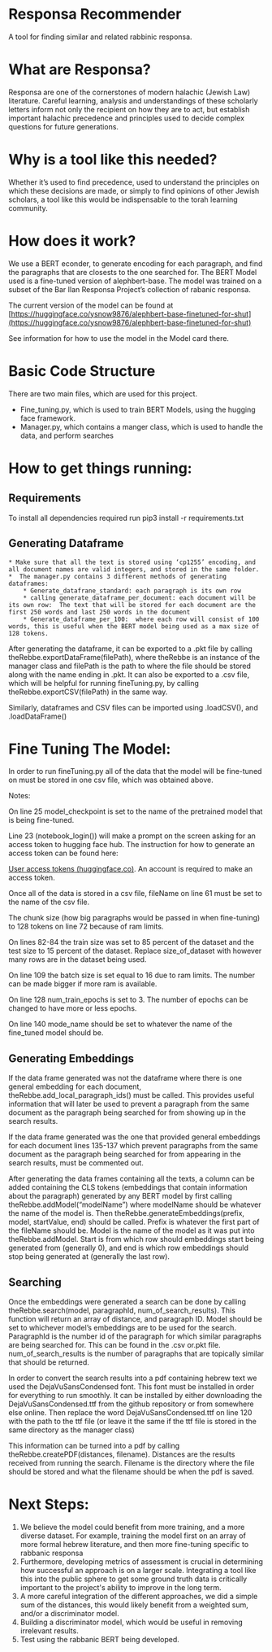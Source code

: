 <!-----

Yay, no errors, warnings, or alerts!

Conversion time: 1.182 seconds.


Using this Markdown file:

1. Paste this output into your source file.
2. See the notes and action items below regarding this conversion run.
3. Check the rendered output (headings, lists, code blocks, tables) for proper
   formatting and use a linkchecker before you publish this page.

Conversion notes:

* Docs to Markdown version 1.0β33
* Tue Aug 02 2022 02:46:45 GMT-0700 (PDT)
* Source doc: readme
----->


# Responsa Recommender

A tool for finding similar and related rabbinic responsa. 

# What are Responsa?

Responsa are one of the cornerstones of modern halachic (Jewish Law) literature. Careful learning, analysis and understandings of these scholarly letters inform not only the recipient on how they are to act, but establish important halachic precedence and principles used to decide complex questions for future generations.

# Why is a tool like this needed? 

Whether it’s used to find precedence, used to understand the principles on which these decisions are made, or simply to find opinions of other Jewish scholars, a tool like this would be indispensable to the torah learning community.  

# How does it work? 

We use a BERT econder, to generate encoding for each paragraph, and find the paragraphs that are closests to the one searched for.  The BERT Model used is a fine-tuned version of alephbert-base. The model was trained on a subset of the Bar Ilan Responsa  Project’s collection of rabanic responsa.

The current version of the model can be found at [https://huggingface.co/ysnow9876/alephbert-base-finetuned-for-shut](https://huggingface.co/ysnow9876/alephbert-base-finetuned-for-shut)

See information for how to use the model in the Model card there.

# Basic Code Structure

There are two main files, which are used for this project. 



* Fine_tuning.py, which is used to train BERT Models, using the hugging face framework. 
* Manager.py, which contains a manger class, which is used to handle the data, and perform searches

# How to get things running:

## Requirements

To install all dependencies required run pip3 install -r requirements.txt

## Generating Dataframe



    * Make sure that all the text is stored using ‘cp1255’ encoding, and all document names are valid integers, and stored in the same folder.
    *  The manager.py contains 3 different methods of generating dataframes:
        * Generate_datafrane_standard: each paragraph is its own row
        * calling generate_dataframe_per_document: each document will be its own row:  The text that will be stored for each document are the first 250 words and last 250 words in the document
        * Generate_dataframe_per_100:  where each row will consist of 100 words, this is useful when the BERT model being used as a max size of 128 tokens. 

After generating the dataframe, it can be exported to a .pkt file by calling theRebbe.exportDataFrame(filePath), where theRebbe is an instance of the manager class and filePath is the path to where the file should be stored along with the name ending in .pkt. It can also be exported to a .csv file, which will be helpful for running fineTuning.py, by calling theRebbe.exportCSV(filePath) in the same way. 

Similarly, dataframes and CSV files can be imported using .loadCSV(), and .loadDataFrame() 

# Fine Tuning The Model:

In order to run fineTuning.py all of the data that the model will be fine-tuned on must be stored in one csv file, which was obtained above.

Notes:

On line 25 model_checkpoint is set to the name of the pretrained model that is being fine-tuned.

Line 23 (notebook_login()) will make a prompt on the screen asking for an access token to hugging face hub. The instruction for how to generate an access token can be found here: 

[User access tokens (huggingface.co)](https://huggingface.co/docs/hub/security-tokens). An account is required to make an access token.

Once all of the data is stored in a csv file, fileName on line 61 must be set to the name of the csv file.

The chunk size (how big paragraphs would be passed in when fine-tuning) to 128 tokens on line 72 because of ram limits.

On lines 82-84 the train size was set to 85 percent of the dataset and the test size to 15 percent of the dataset. Replace size_of_dataset with however many rows are in the dataset being used.

On line 109 the batch size is set equal to 16 due to ram limits. The number can be made bigger if more ram is available.

On line 128 num_train_epochs is set to 3. The number of epochs can be changed to have more or less epochs.

On line 140 mode_name should be set to whatever the name of the fine_tuned model should be.

## Generating Embeddings

If the data frame generated was not the dataframe where there is one general embedding for each document, theRebbe.add_local_paragraph_ids()  must be called. This provides useful information that will later be used to prevent a paragraph from the same document as the paragraph being searched for from showing up in the search results.

If the data frame generated was the one that provided general embeddings for each document lines 135-137 which prevent paragraphs from the same document as the paragraph being searched for from appearing in the search results, must be commented out.

After generating the data frames containing all the texts, a column can be added containing the CLS tokens (embeddings that contain information about the paragraph) generated by any BERT model by first calling theRebbe.addModel(“modelName”) where modelName should be whatever the name of the model is. Then theRebbe.generateEmbeddings(prefix, model, startValue, end) should be called. Prefix is whatever the first part of the fileName should be. Model is the name of the model as it was put into theRebbe.addModel. Start is from which row should embeddings start being generated from (generally 0), and end is which row embeddings should stop being generated at (generally the last row).

## Searching

Once the embeddings were generated a search can be done by calling theRebbe.search(model, paragraphId, num_of_search_results). This function will return an array of distance, and paragraph ID. Model should be set to whichever model’s embeddings are to be used for the search. ParagraphId is the number id of the paragraph for which similar paragraphs are being searched for. This can be found in the .csv or.pkt file. num_of_search_results is the number of paragraphs that are topically similar that should be returned. 

In order to convert the search results into a pdf containing hebrew text we used the DejaVuSansCondensed font. This font must be installed in order for everything to run smoothly. It can be installed by either downloading the DejaVuSansCondensed.ttf from the github repository or from somewhere else online. Then replace the word DejaVuSansCondensed.ttf on line 120 with the path to the ttf file (or leave it the same if the ttf file is stored in the same directory as the manager class)

This information can be turned into a pdf by calling theRebbe.createPDF(distances, filename). Distances are the results received from running the search. Filename is the directory where the file should be stored and what the filename should be when the pdf is saved.

# Next Steps:



1. We believe the model could benefit from more training, and a more diverse dataset. For example, training the model first on an array of more formal hebrew literature, and then more fine-tuning specific to rabbanic responsa
2. Furthermore, developing metrics of assessment is crucial in determining how successful an approach is on a larger scale. Integrating a tool like this into the public sphere to get some ground truth data is critically important to the project's ability to improve in the long term. 
3. A more careful integration of the different approaches, we did a simple sum of the distances, this would likely benefit from a weighted sum, and/or a discriminator model. 
4. Building a discriminator model, which would be useful in removing irrelevant results. 
5. Test using the rabbanic BERT being developed.
